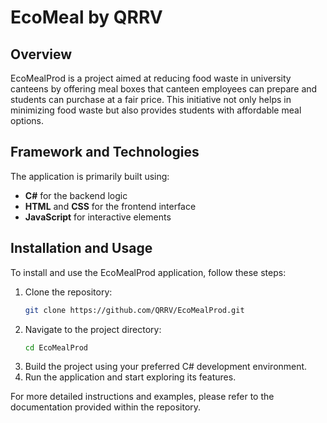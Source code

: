 # EcoMeal by QRRV

## Overview
EcoMealProd is a project aimed at reducing food waste in university canteens by offering meal boxes that canteen employees can prepare and students can purchase at a fair price. This initiative not only helps in minimizing food waste but also provides students with affordable meal options.

## Framework and Technologies
The application is primarily built using:
- **C#** for the backend logic
- **HTML** and **CSS** for the frontend interface
- **JavaScript** for interactive elements

## Installation and Usage
To install and use the EcoMealProd application, follow these steps:

1. Clone the repository:
   ```sh
   git clone https://github.com/QRRV/EcoMealProd.git
   ```
2. Navigate to the project directory:
   ```sh
   cd EcoMealProd
   ```
3. Build the project using your preferred C# development environment.
4. Run the application and start exploring its features.

For more detailed instructions and examples, please refer to the documentation provided within the repository.
